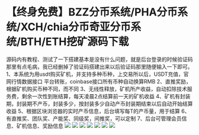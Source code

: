 # 【终身免费】BZZ分币系统/PHA分币系统/XCH/chia分币奇亚分币系统/BTH/ETH挖矿源码下载

源码内有教程、测试了一下搭建基本是没有什么问题，就是后台登录的时候验证码那里有点毛病，我已经删掉了验证码搭建出来以后验证码那里随便输入一下即可。
1、本系统为用usdt购买矿机，并支持多种币种，上交易所以后，USDT充值，官网行情数据接口 平台转账，coinbase接口所有币种自动换算RMB
2、直推奖励，根据矿机购买币种不同，而不同
3、无线性释放，矿机所产收益，自动扣除技术服务费，剩余一次性到账结算，每天凌晨2点结算前一天的矿机收益
4、矿机有封装期，封装期不产币，封装多少，按封装多少自动产币封装期结束以后自动开始结算收益
5、根据区块浏览器的实时产币信息，后台填写每T的产币量，用于结算
6、有直推奖、团队奖、产能奖、同级奖，间推奖，可以定制
7、后台可管理会员信息、矿机信息、奖励信息
[![](https://wukongymw.com/wp-content/uploads/2022/06/1655913091-3a78111adebb9a3.webp)](https://wukongymw.com/wp-content/uploads/2022/06/1655913091-3a78111adebb9a3.webp)
[![](https://wukongymw.com/wp-content/uploads/2022/06/1655913090-c438bfa6a47c89e.webp)](https://wukongymw.com/wp-content/uploads/2022/06/1655913090-c438bfa6a47c89e.webp)
[![](https://wukongymw.com/wp-content/uploads/2022/06/1655913090-59893e706bfc22f.webp)](https://wukongymw.com/wp-content/uploads/2022/06/1655913090-59893e706bfc22f.webp)
[![](https://wukongymw.com/wp-content/uploads/2022/06/1655913089-af75ecc4cf133f5.webp)](https://wukongymw.com/wp-content/uploads/2022/06/1655913089-af75ecc4cf133f5.webp)
[![](https://wukongymw.com/wp-content/uploads/2022/06/1655913089-2cc2ab359c198e5.webp)](https://wukongymw.com/wp-content/uploads/2022/06/1655913089-2cc2ab359c198e5.webp)
[![](https://wukongymw.com/wp-content/uploads/2022/06/1655913088-6876978bc45c7e2.webp)](https://wukongymw.com/wp-content/uploads/2022/06/1655913088-6876978bc45c7e2.webp)
[![](https://wukongymw.com/wp-content/uploads/2022/06/1655913088-245ecd21747daf1.webp)](https://wukongymw.com/wp-content/uploads/2022/06/1655913088-245ecd21747daf1.webp)